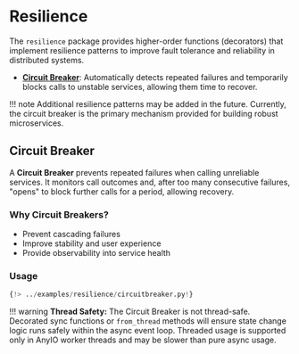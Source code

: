 # Resilience

The `resilience` package provides higher-order functions (decorators) that implement resilience patterns to improve fault tolerance and reliability in distributed systems.


- **[Circuit Breaker](#circuit-breaker)**: Automatically detects repeated failures and temporarily blocks calls to unstable services, allowing them time to recover.

!!! note
Additional resilience patterns may be added in the future. Currently, the circuit breaker is the primary mechanism provided for building robust microservices.

## Circuit Breaker

A **Circuit Breaker** prevents repeated failures when calling unreliable services. It monitors call outcomes and, after too many consecutive failures, "opens" to block further calls for a period, allowing recovery.

### Why Circuit Breakers?

- Prevent cascading failures
- Improve stability and user experience
- Provide observability into service health

### Usage

```python
{!> ../examples/resilience/circuitbreaker.py!}
```

!!! warning
    **Thread Safety:** The Circuit Breaker is not thread-safe. Decorated sync functions or `from_thread` methods will ensure state change logic runs safely within the async event loop. Threaded usage is supported only in AnyIO worker threads and may be slower than pure async usage.
